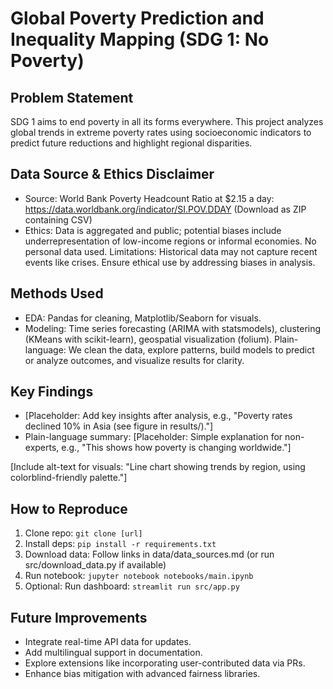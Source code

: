 
# Global Poverty Prediction and Inequality Mapping (SDG 1: No Poverty)

## Problem Statement
SDG 1 aims to end poverty in all its forms everywhere. This project analyzes global trends in extreme poverty rates using socioeconomic indicators to predict future reductions and highlight regional disparities.

## Data Source & Ethics Disclaimer
- Source: World Bank Poverty Headcount Ratio at $2.15 a day: https://data.worldbank.org/indicator/SI.POV.DDAY (Download as ZIP containing CSV)
- Ethics: Data is aggregated and public; potential biases include underrepresentation of low-income regions or informal economies. No personal data used. Limitations: Historical data may not capture recent events like crises. Ensure ethical use by addressing biases in analysis.

## Methods Used
- EDA: Pandas for cleaning, Matplotlib/Seaborn for visuals.
- Modeling: Time series forecasting (ARIMA with statsmodels), clustering (KMeans with scikit-learn), geospatial visualization (folium).
Plain-language: We clean the data, explore patterns, build models to predict or analyze outcomes, and visualize results for clarity.

## Key Findings
- [Placeholder: Add key insights after analysis, e.g., "Poverty rates declined 10% in Asia (see figure in results/)."]
- Plain-language summary: [Placeholder: Simple explanation for non-experts, e.g., "This shows how poverty is changing worldwide."]

[Include alt-text for visuals: "Line chart showing trends by region, using colorblind-friendly palette."]

## How to Reproduce
1. Clone repo: `git clone [url]`
2. Install deps: `pip install -r requirements.txt`
3. Download data: Follow links in data/data_sources.md (or run src/download_data.py if available)
4. Run notebook: `jupyter notebook notebooks/main.ipynb`
5. Optional: Run dashboard: `streamlit run src/app.py`

## Future Improvements
- Integrate real-time API data for updates.
- Add multilingual support in documentation.
- Explore extensions like incorporating user-contributed data via PRs.
- Enhance bias mitigation with advanced fairness libraries.
